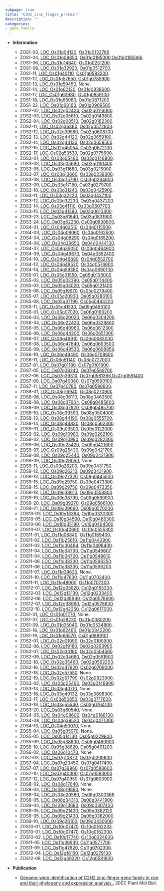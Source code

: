```yaml
---
subpage: true
title: "C2H2_zinc_finger_protein"
description: ""
categories:
- gene family
---
```


* **Information**  
    + ZOS1-03, [LOC_Os01g04120](http://rice.plantbiology.msu.edu/cgi-bin/ORF_infopage.cgi?orf=LOC_Os01g04120), [Os01g0132766](http://rapdb.dna.affrc.go.jp/viewer/gbrowse_details/irgsp1?name=Os01g0132766).
    + ZOS1-04, [LOC_Os01g09850](http://rice.plantbiology.msu.edu/cgi-bin/ORF_infopage.cgi?orf=LOC_Os01g09850), [Os01g0195000](http://rapdb.dna.affrc.go.jp/viewer/gbrowse_details/irgsp1?name=Os01g0195000),[Os01g0195066](http://rapdb.dna.affrc.go.jp/viewer/gbrowse_details/irgsp1?name=Os01g0195066).
    + ZOS1-06, [LOC_Os01g14840](http://rice.plantbiology.msu.edu/cgi-bin/ORF_infopage.cgi?orf=LOC_Os01g14840), [Os01g0251200](http://rapdb.dna.affrc.go.jp/viewer/gbrowse_details/irgsp1?name=Os01g0251200).
    + ZOS1-08, [LOC_Os01g32920](http://rice.plantbiology.msu.edu/cgi-bin/ORF_infopage.cgi?orf=LOC_Os01g32920), [Os01g0512700](http://rapdb.dna.affrc.go.jp/viewer/gbrowse_details/irgsp1?name=Os01g0512700).
    + ZOS1-11, [LOC_Os01g40110](http://rice.plantbiology.msu.edu/cgi-bin/ORF_infopage.cgi?orf=LOC_Os01g40110), [Os01g0583200](http://rapdb.dna.affrc.go.jp/viewer/gbrowse_details/irgsp1?name=Os01g0583200).
    + ZOS1-12, [LOC_Os01g57650](http://rice.plantbiology.msu.edu/cgi-bin/ORF_infopage.cgi?orf=LOC_Os01g57650), [Os01g0785900](http://rapdb.dna.affrc.go.jp/viewer/gbrowse_details/irgsp1?name=Os01g0785900).
    + ZOS1-13, [LOC_Os01g59450](http://rice.plantbiology.msu.edu/cgi-bin/ORF_infopage.cgi?orf=LOC_Os01g59450), None.
    + ZOS1-14, [LOC_Os01g62130](http://rice.plantbiology.msu.edu/cgi-bin/ORF_infopage.cgi?orf=LOC_Os01g62130), [Os01g0838600](http://rapdb.dna.affrc.go.jp/viewer/gbrowse_details/irgsp1?name=Os01g0838600).
    + ZOS1-17, [LOC_Os01g63980](http://rice.plantbiology.msu.edu/cgi-bin/ORF_infopage.cgi?orf=LOC_Os01g63980), [Os01g0859100](http://rapdb.dna.affrc.go.jp/viewer/gbrowse_details/irgsp1?name=Os01g0859100).
    + ZOS1-18, [LOC_Os01g65080](http://rice.plantbiology.msu.edu/cgi-bin/ORF_infopage.cgi?orf=LOC_Os01g65080), [Os01g0871200](http://rapdb.dna.affrc.go.jp/viewer/gbrowse_details/irgsp1?name=Os01g0871200).
    + ZOS1-22, [LOC_Os01g68160](http://rice.plantbiology.msu.edu/cgi-bin/ORF_infopage.cgi?orf=LOC_Os01g68160), [Os01g0909500](http://rapdb.dna.affrc.go.jp/viewer/gbrowse_details/irgsp1?name=Os01g0909500).
    + ZOS2-02, [LOC_Os02g02424](http://rice.plantbiology.msu.edu/cgi-bin/ORF_infopage.cgi?orf=LOC_Os02g02424), [Os02g0116000](http://rapdb.dna.affrc.go.jp/viewer/gbrowse_details/irgsp1?name=Os02g0116000).
    + ZOS2-03, [LOC_Os02g05610](http://rice.plantbiology.msu.edu/cgi-bin/ORF_infopage.cgi?orf=LOC_Os02g05610), [Os02g0149600](http://rapdb.dna.affrc.go.jp/viewer/gbrowse_details/irgsp1?name=Os02g0149600).
    + ZOS2-04, [LOC_Os02g08510](http://rice.plantbiology.msu.edu/cgi-bin/ORF_infopage.cgi?orf=LOC_Os02g08510), [Os02g0182300](http://rapdb.dna.affrc.go.jp/viewer/gbrowse_details/irgsp1?name=Os02g0182300).
    + ZOS2-11, [LOC_Os02g36360](http://rice.plantbiology.msu.edu/cgi-bin/ORF_infopage.cgi?orf=LOC_Os02g36360), [Os02g0572900](http://rapdb.dna.affrc.go.jp/viewer/gbrowse_details/irgsp1?name=Os02g0572900).
    + ZOS2-12, [LOC_Os02g39580](http://rice.plantbiology.msu.edu/cgi-bin/ORF_infopage.cgi?orf=LOC_Os02g39580), [Os02g0608700](http://rapdb.dna.affrc.go.jp/viewer/gbrowse_details/irgsp1?name=Os02g0608700).
    + ZOS2-13, [LOC_Os02g44120](http://rice.plantbiology.msu.edu/cgi-bin/ORF_infopage.cgi?orf=LOC_Os02g44120), [Os02g0659100](http://rapdb.dna.affrc.go.jp/viewer/gbrowse_details/irgsp1?name=Os02g0659100).
    + ZOS2-14, [LOC_Os02g44130](http://rice.plantbiology.msu.edu/cgi-bin/ORF_infopage.cgi?orf=LOC_Os02g44130), [Os02g0659500](http://rapdb.dna.affrc.go.jp/viewer/gbrowse_details/irgsp1?name=Os02g0659500).
    + ZOS2-15, [LOC_Os02g45054](http://rice.plantbiology.msu.edu/cgi-bin/ORF_infopage.cgi?orf=LOC_Os02g45054), [Os02g0672100](http://rapdb.dna.affrc.go.jp/viewer/gbrowse_details/irgsp1?name=Os02g0672100).
    + ZOS2-17, [LOC_Os02g53530](http://rice.plantbiology.msu.edu/cgi-bin/ORF_infopage.cgi?orf=LOC_Os02g53530), [Os02g0775600](http://rapdb.dna.affrc.go.jp/viewer/gbrowse_details/irgsp1?name=Os02g0775600).
    + ZOS3-01, [LOC_Os03g05480](http://rice.plantbiology.msu.edu/cgi-bin/ORF_infopage.cgi?orf=LOC_Os03g05480), [Os03g0148800](http://rapdb.dna.affrc.go.jp/viewer/gbrowse_details/irgsp1?name=Os03g0148800).
    + ZOS3-03, [LOC_Os03g05690](http://rice.plantbiology.msu.edu/cgi-bin/ORF_infopage.cgi?orf=LOC_Os03g05690), [Os03g0151400](http://rapdb.dna.affrc.go.jp/viewer/gbrowse_details/irgsp1?name=Os03g0151400).
    + ZOS3-05, [LOC_Os03g11680](http://rice.plantbiology.msu.edu/cgi-bin/ORF_infopage.cgi?orf=LOC_Os03g11680), [Os03g0216000](http://rapdb.dna.affrc.go.jp/viewer/gbrowse_details/irgsp1?name=Os03g0216000).
    + ZOS3-07, [LOC_Os03g13600](http://rice.plantbiology.msu.edu/cgi-bin/ORF_infopage.cgi?orf=LOC_Os03g13600), [Os03g0239300](http://rapdb.dna.affrc.go.jp/viewer/gbrowse_details/irgsp1?name=Os03g0239300).
    + ZOS3-08, [LOC_Os03g15790](http://rice.plantbiology.msu.edu/cgi-bin/ORF_infopage.cgi?orf=LOC_Os03g15790), [Os03g0264600](http://rapdb.dna.affrc.go.jp/viewer/gbrowse_details/irgsp1?name=Os03g0264600).
    + ZOS3-09, [LOC_Os03g17150](http://rice.plantbiology.msu.edu/cgi-bin/ORF_infopage.cgi?orf=LOC_Os03g17150), [Os03g0279700](http://rapdb.dna.affrc.go.jp/viewer/gbrowse_details/irgsp1?name=Os03g0279700).
    + ZOS3-10, [LOC_Os03g31240](http://rice.plantbiology.msu.edu/cgi-bin/ORF_infopage.cgi?orf=LOC_Os03g31240), [Os03g0425900](http://rapdb.dna.affrc.go.jp/viewer/gbrowse_details/irgsp1?name=Os03g0425900).
    + ZOS3-11, [LOC_Os03g32220](http://rice.plantbiology.msu.edu/cgi-bin/ORF_infopage.cgi?orf=LOC_Os03g32220), [Os03g0437100](http://rapdb.dna.affrc.go.jp/viewer/gbrowse_details/irgsp1?name=Os03g0437100).
    + ZOS3-12, [LOC_Os03g32230](http://rice.plantbiology.msu.edu/cgi-bin/ORF_infopage.cgi?orf=LOC_Os03g32230), [Os03g0437200](http://rapdb.dna.affrc.go.jp/viewer/gbrowse_details/irgsp1?name=Os03g0437200).
    + ZOS3-14, [LOC_Os03g41110](http://rice.plantbiology.msu.edu/cgi-bin/ORF_infopage.cgi?orf=LOC_Os03g41110), [Os03g0607700](http://rapdb.dna.affrc.go.jp/viewer/gbrowse_details/irgsp1?name=Os03g0607700).
    + ZOS3-15, [LOC_Os03g41390](http://rice.plantbiology.msu.edu/cgi-bin/ORF_infopage.cgi?orf=LOC_Os03g41390), [Os03g0610400](http://rapdb.dna.affrc.go.jp/viewer/gbrowse_details/irgsp1?name=Os03g0610400).
    + ZOS3-23, [LOC_Os03g61640](http://rice.plantbiology.msu.edu/cgi-bin/ORF_infopage.cgi?orf=LOC_Os03g61640), [Os03g0831900](http://rapdb.dna.affrc.go.jp/viewer/gbrowse_details/irgsp1?name=Os03g0831900).
    + ZOS3-24, [LOC_Os03g62230](http://rice.plantbiology.msu.edu/cgi-bin/ORF_infopage.cgi?orf=LOC_Os03g62230), [Os03g0838800](http://rapdb.dna.affrc.go.jp/viewer/gbrowse_details/irgsp1?name=Os03g0838800).
    + ZOS4-01, [LOC_Os04g02510](http://rice.plantbiology.msu.edu/cgi-bin/ORF_infopage.cgi?orf=LOC_Os04g02510), [Os04g0115500](http://rapdb.dna.affrc.go.jp/viewer/gbrowse_details/irgsp1?name=Os04g0115500).
    + ZOS4-03, [LOC_Os04g08060](http://rice.plantbiology.msu.edu/cgi-bin/ORF_infopage.cgi?orf=LOC_Os04g08060), [Os04g0162500](http://rapdb.dna.affrc.go.jp/viewer/gbrowse_details/irgsp1?name=Os04g0162500).
    + ZOS4-04, [LOC_Os04g08290](http://rice.plantbiology.msu.edu/cgi-bin/ORF_infopage.cgi?orf=LOC_Os04g08290), [Os04g0165200](http://rapdb.dna.affrc.go.jp/viewer/gbrowse_details/irgsp1?name=Os04g0165200).
    + ZOS4-06, [LOC_Os04g36650](http://rice.plantbiology.msu.edu/cgi-bin/ORF_infopage.cgi?orf=LOC_Os04g36650), [Os04g0444100](http://rapdb.dna.affrc.go.jp/viewer/gbrowse_details/irgsp1?name=Os04g0444100).
    + ZOS4-07, [LOC_Os04g39050](http://rice.plantbiology.msu.edu/cgi-bin/ORF_infopage.cgi?orf=LOC_Os04g39050), [Os04g0464600](http://rapdb.dna.affrc.go.jp/viewer/gbrowse_details/irgsp1?name=Os04g0464600).
    + ZOS4-09, [LOC_Os04g46670](http://rice.plantbiology.msu.edu/cgi-bin/ORF_infopage.cgi?orf=LOC_Os04g46670), [Os04g0552400](http://rapdb.dna.affrc.go.jp/viewer/gbrowse_details/irgsp1?name=Os04g0552400).
    + ZOS4-10, [LOC_Os04g46680](http://rice.plantbiology.msu.edu/cgi-bin/ORF_infopage.cgi?orf=LOC_Os04g46680), [Os04g0552700](http://rapdb.dna.affrc.go.jp/viewer/gbrowse_details/irgsp1?name=Os04g0552700).
    + ZOS4-12, [LOC_Os04g48520](http://rice.plantbiology.msu.edu/cgi-bin/ORF_infopage.cgi?orf=LOC_Os04g48520), [Os04g0574600](http://rapdb.dna.affrc.go.jp/viewer/gbrowse_details/irgsp1?name=Os04g0574600).
    + ZOS4-14, [LOC_Os04g59380](http://rice.plantbiology.msu.edu/cgi-bin/ORF_infopage.cgi?orf=LOC_Os04g59380), [Os04g0690100](http://rapdb.dna.affrc.go.jp/viewer/gbrowse_details/irgsp1?name=Os04g0690100).
    + ZOS5-01, [LOC_Os05g01550](http://rice.plantbiology.msu.edu/cgi-bin/ORF_infopage.cgi?orf=LOC_Os05g01550), [Os05g0106000](http://rapdb.dna.affrc.go.jp/viewer/gbrowse_details/irgsp1?name=Os05g0106000).
    + ZOS5-02, [LOC_Os05g02390](http://rice.plantbiology.msu.edu/cgi-bin/ORF_infopage.cgi?orf=LOC_Os05g02390), [Os05g0114400](http://rapdb.dna.affrc.go.jp/viewer/gbrowse_details/irgsp1?name=Os05g0114400).
    + ZOS5-03, [LOC_Os05g03020](http://rice.plantbiology.msu.edu/cgi-bin/ORF_infopage.cgi?orf=LOC_Os05g03020), [Os05g0121400](http://rapdb.dna.affrc.go.jp/viewer/gbrowse_details/irgsp1?name=Os05g0121400).
    + ZOS5-06, [LOC_Os05g19970](http://rice.plantbiology.msu.edu/cgi-bin/ORF_infopage.cgi?orf=LOC_Os05g19970), [Os05g0279400](http://rapdb.dna.affrc.go.jp/viewer/gbrowse_details/irgsp1?name=Os05g0279400).
    + ZOS5-07, [LOC_Os05g20930](http://rice.plantbiology.msu.edu/cgi-bin/ORF_infopage.cgi?orf=LOC_Os05g20930), [Os05g0286100](http://rapdb.dna.affrc.go.jp/viewer/gbrowse_details/irgsp1?name=Os05g0286100).
    + ZOS5-08, [LOC_Os05g37190](http://rice.plantbiology.msu.edu/cgi-bin/ORF_infopage.cgi?orf=LOC_Os05g37190), [Os05g0444200](http://rapdb.dna.affrc.go.jp/viewer/gbrowse_details/irgsp1?name=Os05g0444200).
    + ZOS5-11, [LOC_Os05g41530](http://rice.plantbiology.msu.edu/cgi-bin/ORF_infopage.cgi?orf=LOC_Os05g41530), [Os05g0495100](http://rapdb.dna.affrc.go.jp/viewer/gbrowse_details/irgsp1?name=Os05g0495100).
    + ZOS6-01, [LOC_Os06g07020](http://rice.plantbiology.msu.edu/cgi-bin/ORF_infopage.cgi?orf=LOC_Os06g07020), [Os06g0166200](http://rapdb.dna.affrc.go.jp/viewer/gbrowse_details/irgsp1?name=Os06g0166200).
    + ZOS6-03, [LOC_Os06g20020](http://rice.plantbiology.msu.edu/cgi-bin/ORF_infopage.cgi?orf=LOC_Os06g20020), [Os06g0304200](http://rapdb.dna.affrc.go.jp/viewer/gbrowse_details/irgsp1?name=Os06g0304200).
    + ZOS6-04, [LOC_Os06g22420](http://rice.plantbiology.msu.edu/cgi-bin/ORF_infopage.cgi?orf=LOC_Os06g22420), [Os06g0329800](http://rapdb.dna.affrc.go.jp/viewer/gbrowse_details/irgsp1?name=Os06g0329800).
    + ZOS6-05, [LOC_Os06g40960](http://rice.plantbiology.msu.edu/cgi-bin/ORF_infopage.cgi?orf=LOC_Os06g40960), [Os06g0612300](http://rapdb.dna.affrc.go.jp/viewer/gbrowse_details/irgsp1?name=Os06g0612300).
    + ZOS6-06, [LOC_Os06g44200](http://rice.plantbiology.msu.edu/cgi-bin/ORF_infopage.cgi?orf=LOC_Os06g44200), [Os06g0651300](http://rapdb.dna.affrc.go.jp/viewer/gbrowse_details/irgsp1?name=Os06g0651300).
    + ZOS6-07, [LOC_Os06g46910](http://rice.plantbiology.msu.edu/cgi-bin/ORF_infopage.cgi?orf=LOC_Os06g46910), [Os06g0683000](http://rapdb.dna.affrc.go.jp/viewer/gbrowse_details/irgsp1?name=Os06g0683000).
    + ZOS6-08, [LOC_Os06g47840](http://rice.plantbiology.msu.edu/cgi-bin/ORF_infopage.cgi?orf=LOC_Os06g47840), [Os06g0693500](http://rapdb.dna.affrc.go.jp/viewer/gbrowse_details/irgsp1?name=Os06g0693500).
    + ZOS6-09, [LOC_Os06g48530](http://rice.plantbiology.msu.edu/cgi-bin/ORF_infopage.cgi?orf=LOC_Os06g48530), [Os06g0698859](http://rapdb.dna.affrc.go.jp/viewer/gbrowse_details/irgsp1?name=Os06g0698859).
    + ZOS6-10, [LOC_Os06g49490](http://rice.plantbiology.msu.edu/cgi-bin/ORF_infopage.cgi?orf=LOC_Os06g49490), [Os06g0708600](http://rapdb.dna.affrc.go.jp/viewer/gbrowse_details/irgsp1?name=Os06g0708600).
    + ZOS6-11, [LOC_Os06g51140](http://rice.plantbiology.msu.edu/cgi-bin/ORF_infopage.cgi?orf=LOC_Os06g51140), [Os06g0727000](http://rapdb.dna.affrc.go.jp/viewer/gbrowse_details/irgsp1?name=Os06g0727000).
    + ZOS7-01, [LOC_Os07g01180](http://rice.plantbiology.msu.edu/cgi-bin/ORF_infopage.cgi?orf=LOC_Os07g01180), [Os07g0101800](http://rapdb.dna.affrc.go.jp/viewer/gbrowse_details/irgsp1?name=Os07g0101800).
    + ZOS7-05, [LOC_Os07g38240](http://rice.plantbiology.msu.edu/cgi-bin/ORF_infopage.cgi?orf=LOC_Os07g38240), [Os07g0569700](http://rapdb.dna.affrc.go.jp/viewer/gbrowse_details/irgsp1?name=Os07g0569700).
    + ZOS7-06, [LOC_Os07g39310](http://rice.plantbiology.msu.edu/cgi-bin/ORF_infopage.cgi?orf=LOC_Os07g39310), [Os07g0581366](http://rapdb.dna.affrc.go.jp/viewer/gbrowse_details/irgsp1?name=Os07g0581366),[Os07g0581400](http://rapdb.dna.affrc.go.jp/viewer/gbrowse_details/irgsp1?name=Os07g0581400).
    + ZOS7-09, [LOC_Os07g40080](http://rice.plantbiology.msu.edu/cgi-bin/ORF_infopage.cgi?orf=LOC_Os07g40080), [Os07g0590100](http://rapdb.dna.affrc.go.jp/viewer/gbrowse_details/irgsp1?name=Os07g0590100).
    + ZOS7-11, [LOC_Os07g40780](http://rice.plantbiology.msu.edu/cgi-bin/ORF_infopage.cgi?orf=LOC_Os07g40780), [Os07g0598800](http://rapdb.dna.affrc.go.jp/viewer/gbrowse_details/irgsp1?name=Os07g0598800).
    + ZOS8-01, [LOC_Os08g16940](http://rice.plantbiology.msu.edu/cgi-bin/ORF_infopage.cgi?orf=LOC_Os08g16940), [Os08g0270900](http://rapdb.dna.affrc.go.jp/viewer/gbrowse_details/irgsp1?name=Os08g0270900).
    + ZOS8-06, [LOC_Os08g36110](http://rice.plantbiology.msu.edu/cgi-bin/ORF_infopage.cgi?orf=LOC_Os08g36110), [Os08g0463500](http://rapdb.dna.affrc.go.jp/viewer/gbrowse_details/irgsp1?name=Os08g0463500).
    + ZOS8-08, [LOC_Os08g37904](http://rice.plantbiology.msu.edu/cgi-bin/ORF_infopage.cgi?orf=LOC_Os08g37904), [Os08g0485600](http://rapdb.dna.affrc.go.jp/viewer/gbrowse_details/irgsp1?name=Os08g0485600).
    + ZOS8-09, [LOC_Os08g37920](http://rice.plantbiology.msu.edu/cgi-bin/ORF_infopage.cgi?orf=LOC_Os08g37920), [Os08g0485700](http://rapdb.dna.affrc.go.jp/viewer/gbrowse_details/irgsp1?name=Os08g0485700).
    + ZOS8-10, [LOC_Os08g39390](http://rice.plantbiology.msu.edu/cgi-bin/ORF_infopage.cgi?orf=LOC_Os08g39390), [Os08g0504000](http://rapdb.dna.affrc.go.jp/viewer/gbrowse_details/irgsp1?name=Os08g0504000).
    + ZOS8-13, [LOC_Os08g44190](http://rice.plantbiology.msu.edu/cgi-bin/ORF_infopage.cgi?orf=LOC_Os08g44190), [Os08g0555700](http://rapdb.dna.affrc.go.jp/viewer/gbrowse_details/irgsp1?name=Os08g0555700).
    + ZOS8-14, [LOC_Os08g44830](http://rice.plantbiology.msu.edu/cgi-bin/ORF_infopage.cgi?orf=LOC_Os08g44830), [Os08g0562300](http://rapdb.dna.affrc.go.jp/viewer/gbrowse_details/irgsp1?name=Os08g0562300).
    + ZOS9-01, [LOC_Os09g03500](http://rice.plantbiology.msu.edu/cgi-bin/ORF_infopage.cgi?orf=LOC_Os09g03500), [Os09g0122000](http://rapdb.dna.affrc.go.jp/viewer/gbrowse_details/irgsp1?name=Os09g0122000).
    + ZOS9-02, [LOC_Os09g10980](http://rice.plantbiology.msu.edu/cgi-bin/ORF_infopage.cgi?orf=LOC_Os09g10980), [Os09g0282100](http://rapdb.dna.affrc.go.jp/viewer/gbrowse_details/irgsp1?name=Os09g0282100).
    + ZOS9-02, [LOC_Os09g10980](http://rice.plantbiology.msu.edu/cgi-bin/ORF_infopage.cgi?orf=LOC_Os09g10980), [Os09g0282300](http://rapdb.dna.affrc.go.jp/viewer/gbrowse_details/irgsp1?name=Os09g0282300).
    + ZOS9-06, [LOC_Os09g25420](http://rice.plantbiology.msu.edu/cgi-bin/ORF_infopage.cgi?orf=LOC_Os09g25420), [Os09g0421600](http://rapdb.dna.affrc.go.jp/viewer/gbrowse_details/irgsp1?name=Os09g0421600).
    + ZOS9-07, [LOC_Os09g25430](http://rice.plantbiology.msu.edu/cgi-bin/ORF_infopage.cgi?orf=LOC_Os09g25430), [Os09g0421700](http://rapdb.dna.affrc.go.jp/viewer/gbrowse_details/irgsp1?name=Os09g0421700).
    + ZOS9-08, [LOC_Os09g25440](http://rice.plantbiology.msu.edu/cgi-bin/ORF_infopage.cgi?orf=LOC_Os09g25440), [Os09g0421800](http://rapdb.dna.affrc.go.jp/viewer/gbrowse_details/irgsp1?name=Os09g0421800).
    + ZOS9-09, [LOC_Os09g26050](http://rice.plantbiology.msu.edu/cgi-bin/ORF_infopage.cgi?orf=LOC_Os09g26050), None.
    + ZOS9-11, [LOC_Os09g26200](http://rice.plantbiology.msu.edu/cgi-bin/ORF_infopage.cgi?orf=LOC_Os09g26200), [Os09g0431750](http://rapdb.dna.affrc.go.jp/viewer/gbrowse_details/irgsp1?name=Os09g0431750).
    + ZOS9-12, [LOC_Os09g26210](http://rice.plantbiology.msu.edu/cgi-bin/ORF_infopage.cgi?orf=LOC_Os09g26210), [Os09g0431900](http://rapdb.dna.affrc.go.jp/viewer/gbrowse_details/irgsp1?name=Os09g0431900).
    + ZOS9-13, [LOC_Os09g27320](http://rice.plantbiology.msu.edu/cgi-bin/ORF_infopage.cgi?orf=LOC_Os09g27320), [Os09g0445500](http://rapdb.dna.affrc.go.jp/viewer/gbrowse_details/irgsp1?name=Os09g0445500).
    + ZOS9-15, [LOC_Os09g29750](http://rice.plantbiology.msu.edu/cgi-bin/ORF_infopage.cgi?orf=LOC_Os09g29750), [Os09g0473300](http://rapdb.dna.affrc.go.jp/viewer/gbrowse_details/irgsp1?name=Os09g0473300).
    + ZOS9-15, [LOC_Os09g29750](http://rice.plantbiology.msu.edu/cgi-bin/ORF_infopage.cgi?orf=LOC_Os09g29750), [Os09g0473350](http://rapdb.dna.affrc.go.jp/viewer/gbrowse_details/irgsp1?name=Os09g0473350).
    + ZOS9-18, [LOC_Os09g38610](http://rice.plantbiology.msu.edu/cgi-bin/ORF_infopage.cgi?orf=LOC_Os09g38610), [Os09g0558800](http://rapdb.dna.affrc.go.jp/viewer/gbrowse_details/irgsp1?name=Os09g0558800).
    + ZOS9-19, [LOC_Os09g38790](http://rice.plantbiology.msu.edu/cgi-bin/ORF_infopage.cgi?orf=LOC_Os09g38790), [Os09g0560900](http://rapdb.dna.affrc.go.jp/viewer/gbrowse_details/irgsp1?name=Os09g0560900).
    + ZOS9-20, [LOC_Os09g39270](http://rice.plantbiology.msu.edu/cgi-bin/ORF_infopage.cgi?orf=LOC_Os09g39270), [Os09g0566100](http://rapdb.dna.affrc.go.jp/viewer/gbrowse_details/irgsp1?name=Os09g0566100).
    + ZOS9-21, [LOC_Os09g39660](http://rice.plantbiology.msu.edu/cgi-bin/ORF_infopage.cgi?orf=LOC_Os09g39660), [Os09g0570200](http://rapdb.dna.affrc.go.jp/viewer/gbrowse_details/irgsp1?name=Os09g0570200).
    + ZOS10-03, [LOC_Os10g18364](http://rice.plantbiology.msu.edu/cgi-bin/ORF_infopage.cgi?orf=LOC_Os10g18364), [Os10g0330300](http://rapdb.dna.affrc.go.jp/viewer/gbrowse_details/irgsp1?name=Os10g0330300).
    + ZOS10-05, [LOC_Os10g34500](http://rice.plantbiology.msu.edu/cgi-bin/ORF_infopage.cgi?orf=LOC_Os10g34500), [Os10g0486300](http://rapdb.dna.affrc.go.jp/viewer/gbrowse_details/irgsp1?name=Os10g0486300).
    + ZOS10-06, [LOC_Os10g35190](http://rice.plantbiology.msu.edu/cgi-bin/ORF_infopage.cgi?orf=LOC_Os10g35190), [Os10g0494500](http://rapdb.dna.affrc.go.jp/viewer/gbrowse_details/irgsp1?name=Os10g0494500).
    + ZOS10-07, [LOC_Os10g40660](http://rice.plantbiology.msu.edu/cgi-bin/ORF_infopage.cgi?orf=LOC_Os10g40660), [Os10g0555300](http://rapdb.dna.affrc.go.jp/viewer/gbrowse_details/irgsp1?name=Os10g0555300).
    + ZOS11-01, [LOC_Os11g06840](http://rice.plantbiology.msu.edu/cgi-bin/ORF_infopage.cgi?orf=LOC_Os11g06840), [Os11g0169400](http://rapdb.dna.affrc.go.jp/viewer/gbrowse_details/irgsp1?name=Os11g0169400).
    + ZOS11-02, [LOC_Os11g25610](http://rice.plantbiology.msu.edu/cgi-bin/ORF_infopage.cgi?orf=LOC_Os11g25610), [Os11g0442900](http://rapdb.dna.affrc.go.jp/viewer/gbrowse_details/irgsp1?name=Os11g0442900).
    + ZOS11-03, [LOC_Os11g30484](http://rice.plantbiology.msu.edu/cgi-bin/ORF_infopage.cgi?orf=LOC_Os11g30484), [Os11g0498400](http://rapdb.dna.affrc.go.jp/viewer/gbrowse_details/irgsp1?name=Os11g0498400).
    + ZOS11-04, [LOC_Os11g34700](http://rice.plantbiology.msu.edu/cgi-bin/ORF_infopage.cgi?orf=LOC_Os11g34700), [Os11g0549607](http://rapdb.dna.affrc.go.jp/viewer/gbrowse_details/irgsp1?name=Os11g0549607).
    + ZOS11-04, [LOC_Os11g34700](http://rice.plantbiology.msu.edu/cgi-bin/ORF_infopage.cgi?orf=LOC_Os11g34700), [Os11g0549610](http://rapdb.dna.affrc.go.jp/viewer/gbrowse_details/irgsp1?name=Os11g0549610).
    + ZOS11-06, [LOC_Os11g38330](http://rice.plantbiology.msu.edu/cgi-bin/ORF_infopage.cgi?orf=LOC_Os11g38330), [Os11g0596250](http://rapdb.dna.affrc.go.jp/viewer/gbrowse_details/irgsp1?name=Os11g0596250).
    + ZOS11-06, [LOC_Os11g38330](http://rice.plantbiology.msu.edu/cgi-bin/ORF_infopage.cgi?orf=LOC_Os11g38330), [Os11g0596200](http://rapdb.dna.affrc.go.jp/viewer/gbrowse_details/irgsp1?name=Os11g0596200).
    + ZOS11-07, [LOC_Os11g39630](http://rice.plantbiology.msu.edu/cgi-bin/ORF_infopage.cgi?orf=LOC_Os11g39630), None.
    + ZOS11-10, [LOC_Os11g47630](http://rice.plantbiology.msu.edu/cgi-bin/ORF_infopage.cgi?orf=LOC_Os11g47630), [Os11g0702400](http://rapdb.dna.affrc.go.jp/viewer/gbrowse_details/irgsp1?name=Os11g0702400).
    + ZOS11-11, [LOC_Os11g48000](http://rice.plantbiology.msu.edu/cgi-bin/ORF_infopage.cgi?orf=LOC_Os11g48000), [Os11g0707300](http://rapdb.dna.affrc.go.jp/viewer/gbrowse_details/irgsp1?name=Os11g0707300).
    + ZOS12-01, [LOC_Os12g05920](http://rice.plantbiology.msu.edu/cgi-bin/ORF_infopage.cgi?orf=LOC_Os12g05920), [Os12g0155300](http://rapdb.dna.affrc.go.jp/viewer/gbrowse_details/irgsp1?name=Os12g0155300).
    + ZOS12-03, [LOC_Os12g13130](http://rice.plantbiology.msu.edu/cgi-bin/ORF_infopage.cgi?orf=LOC_Os12g13130), [Os12g0233400](http://rapdb.dna.affrc.go.jp/viewer/gbrowse_details/irgsp1?name=Os12g0233400).
    + ZOS12-06, [LOC_Os12g38940](http://rice.plantbiology.msu.edu/cgi-bin/ORF_infopage.cgi?orf=LOC_Os12g38940), [Os12g0578600](http://rapdb.dna.affrc.go.jp/viewer/gbrowse_details/irgsp1?name=Os12g0578600).
    + ZOS12-07, [LOC_Os12g38960](http://rice.plantbiology.msu.edu/cgi-bin/ORF_infopage.cgi?orf=LOC_Os12g38960), [Os12g0578800](http://rapdb.dna.affrc.go.jp/viewer/gbrowse_details/irgsp1?name=Os12g0578800).
    + ZOS12-10, [LOC_Os12g42250](http://rice.plantbiology.msu.edu/cgi-bin/ORF_infopage.cgi?orf=LOC_Os12g42250), [Os12g0617000](http://rapdb.dna.affrc.go.jp/viewer/gbrowse_details/irgsp1?name=Os12g0617000).
    + ZOS1-01, [LOC_Os01g01770](http://rice.plantbiology.msu.edu/cgi-bin/ORF_infopage.cgi?orf=LOC_Os01g01770), None.
    + ZOS1-07, [LOC_Os01g28230](http://rice.plantbiology.msu.edu/cgi-bin/ORF_infopage.cgi?orf=LOC_Os01g28230), [Os01g0380200](http://rapdb.dna.affrc.go.jp/viewer/gbrowse_details/irgsp1?name=Os01g0380200).
    + ZOS1-09, [LOC_Os01g35040](http://rice.plantbiology.msu.edu/cgi-bin/ORF_infopage.cgi?orf=LOC_Os01g35040), [Os01g0534800](http://rapdb.dna.affrc.go.jp/viewer/gbrowse_details/irgsp1?name=Os01g0534800).
    + ZOS1-16, [LOC_Os01g62460](http://rice.plantbiology.msu.edu/cgi-bin/ORF_infopage.cgi?orf=LOC_Os01g62460), [Os01g0842200](http://rapdb.dna.affrc.go.jp/viewer/gbrowse_details/irgsp1?name=Os01g0842200).
    + ZOS1-19, [LOC_Os01g66570](http://rice.plantbiology.msu.edu/cgi-bin/ORF_infopage.cgi?orf=LOC_Os01g66570), [Os01g0889101](http://rapdb.dna.affrc.go.jp/viewer/gbrowse_details/irgsp1?name=Os01g0889101).
    + ZOS2-01, [LOC_Os02g01090](http://rice.plantbiology.msu.edu/cgi-bin/ORF_infopage.cgi?orf=LOC_Os02g01090), [Os02g0100900](http://rapdb.dna.affrc.go.jp/viewer/gbrowse_details/irgsp1?name=Os02g0100900).
    + ZOS2-06, [LOC_Os02g19180](http://rice.plantbiology.msu.edu/cgi-bin/ORF_infopage.cgi?orf=LOC_Os02g19180), [Os02g0293900](http://rapdb.dna.affrc.go.jp/viewer/gbrowse_details/irgsp1?name=Os02g0293900).
    + ZOS2-07, [LOC_Os02g30180](http://rice.plantbiology.msu.edu/cgi-bin/ORF_infopage.cgi?orf=LOC_Os02g30180), [Os02g0504500](http://rapdb.dna.affrc.go.jp/viewer/gbrowse_details/irgsp1?name=Os02g0504500).
    + ZOS2-09, [LOC_Os02g34680](http://rice.plantbiology.msu.edu/cgi-bin/ORF_infopage.cgi?orf=LOC_Os02g34680), [Os02g0551900](http://rapdb.dna.affrc.go.jp/viewer/gbrowse_details/irgsp1?name=Os02g0551900).
    + ZOS2-10, [LOC_Os02g35460](http://rice.plantbiology.msu.edu/cgi-bin/ORF_infopage.cgi?orf=LOC_Os02g35460), [Os02g0562200](http://rapdb.dna.affrc.go.jp/viewer/gbrowse_details/irgsp1?name=Os02g0562200).
    + ZOS2-16, [LOC_Os02g47920](http://rice.plantbiology.msu.edu/cgi-bin/ORF_infopage.cgi?orf=LOC_Os02g47920), [Os02g0709000](http://rapdb.dna.affrc.go.jp/viewer/gbrowse_details/irgsp1?name=Os02g0709000).
    + ZOS2-18, [LOC_Os02g57550](http://rice.plantbiology.msu.edu/cgi-bin/ORF_infopage.cgi?orf=LOC_Os02g57550), None.
    + ZOS2-19, [LOC_Os02g57790](http://rice.plantbiology.msu.edu/cgi-bin/ORF_infopage.cgi?orf=LOC_Os02g57790), [Os02g0823900](http://rapdb.dna.affrc.go.jp/viewer/gbrowse_details/irgsp1?name=Os02g0823900).
    + ZOS3-02, [LOC_Os03g05490](http://rice.plantbiology.msu.edu/cgi-bin/ORF_infopage.cgi?orf=LOC_Os03g05490), [Os03g0148900](http://rapdb.dna.affrc.go.jp/viewer/gbrowse_details/irgsp1?name=Os03g0148900).
    + ZOS3-13, [LOC_Os03g40710](http://rice.plantbiology.msu.edu/cgi-bin/ORF_infopage.cgi?orf=LOC_Os03g40710), None.
    + ZOS3-16, [LOC_Os03g49132](http://rice.plantbiology.msu.edu/cgi-bin/ORF_infopage.cgi?orf=LOC_Os03g49132), [Os03g0698300](http://rapdb.dna.affrc.go.jp/viewer/gbrowse_details/irgsp1?name=Os03g0698300).
    + ZOS3-17, [LOC_Os03g50850](http://rice.plantbiology.msu.edu/cgi-bin/ORF_infopage.cgi?orf=LOC_Os03g50850), [Os03g0717600](http://rapdb.dna.affrc.go.jp/viewer/gbrowse_details/irgsp1?name=Os03g0717600).
    + ZOS3-18, [LOC_Os03g55540](http://rice.plantbiology.msu.edu/cgi-bin/ORF_infopage.cgi?orf=LOC_Os03g55540), [Os03g0764100](http://rapdb.dna.affrc.go.jp/viewer/gbrowse_details/irgsp1?name=Os03g0764100).
    + ZOS3-20, [LOC_Os03g60540](http://rice.plantbiology.msu.edu/cgi-bin/ORF_infopage.cgi?orf=LOC_Os03g60540), None.
    + ZOS4-05, [LOC_Os04g08600](http://rice.plantbiology.msu.edu/cgi-bin/ORF_infopage.cgi?orf=LOC_Os04g08600), [Os04g0168100](http://rapdb.dna.affrc.go.jp/viewer/gbrowse_details/irgsp1?name=Os04g0168100).
    + ZOS4-08, [LOC_Os04g39520](http://rice.plantbiology.msu.edu/cgi-bin/ORF_infopage.cgi?orf=LOC_Os04g39520), [Os04g0471000](http://rapdb.dna.affrc.go.jp/viewer/gbrowse_details/irgsp1?name=Os04g0471000).
    + ZOS4-13, [LOC_Os04g50070](http://rice.plantbiology.msu.edu/cgi-bin/ORF_infopage.cgi?orf=LOC_Os04g50070), None.
    + ZOS5-04, [LOC_Os05g05970](http://rice.plantbiology.msu.edu/cgi-bin/ORF_infopage.cgi?orf=LOC_Os05g05970), None.
    + ZOS5-05, [LOC_Os05g14130](http://rice.plantbiology.msu.edu/cgi-bin/ORF_infopage.cgi?orf=LOC_Os05g14130), [Os05g0229900](http://rapdb.dna.affrc.go.jp/viewer/gbrowse_details/irgsp1?name=Os05g0229900).
    + ZOS5-09, [LOC_Os05g38600](http://rice.plantbiology.msu.edu/cgi-bin/ORF_infopage.cgi?orf=LOC_Os05g38600), [Os05g0460900](http://rapdb.dna.affrc.go.jp/viewer/gbrowse_details/irgsp1?name=Os05g0460900).
    + ZOS5-10, [LOC_Os05g38620](http://rice.plantbiology.msu.edu/cgi-bin/ORF_infopage.cgi?orf=LOC_Os05g38620), [Os05g0461200](http://rapdb.dna.affrc.go.jp/viewer/gbrowse_details/irgsp1?name=Os05g0461200).
    + ZOS6-02, [LOC_Os06g10470](http://rice.plantbiology.msu.edu/cgi-bin/ORF_infopage.cgi?orf=LOC_Os06g10470), None.
    + ZOS7-03, [LOC_Os07g10870](http://rice.plantbiology.msu.edu/cgi-bin/ORF_infopage.cgi?orf=LOC_Os07g10870), [Os07g0209600](http://rapdb.dna.affrc.go.jp/viewer/gbrowse_details/irgsp1?name=Os07g0209600).
    + ZOS7-04, [LOC_Os07g23450](http://rice.plantbiology.msu.edu/cgi-bin/ORF_infopage.cgi?orf=LOC_Os07g23450), [Os07g0417400](http://rapdb.dna.affrc.go.jp/viewer/gbrowse_details/irgsp1?name=Os07g0417400).
    + ZOS7-07, [LOC_Os07g39960](http://rice.plantbiology.msu.edu/cgi-bin/ORF_infopage.cgi?orf=LOC_Os07g39960), [Os07g0588600](http://rapdb.dna.affrc.go.jp/viewer/gbrowse_details/irgsp1?name=Os07g0588600).
    + ZOS7-10, [LOC_Os07g40300](http://rice.plantbiology.msu.edu/cgi-bin/ORF_infopage.cgi?orf=LOC_Os07g40300), [Os07g0593000](http://rapdb.dna.affrc.go.jp/viewer/gbrowse_details/irgsp1?name=Os07g0593000).
    + ZOS7-12, [LOC_Os07g40950](http://rice.plantbiology.msu.edu/cgi-bin/ORF_infopage.cgi?orf=LOC_Os07g40950), [Os07g0600900](http://rapdb.dna.affrc.go.jp/viewer/gbrowse_details/irgsp1?name=Os07g0600900).
    + ZOS8-02, [LOC_Os08g17640](http://rice.plantbiology.msu.edu/cgi-bin/ORF_infopage.cgi?orf=LOC_Os08g17640), None.
    + ZOS8-03, [LOC_Os08g19890](http://rice.plantbiology.msu.edu/cgi-bin/ORF_infopage.cgi?orf=LOC_Os08g19890), None.
    + ZOS8-04, [LOC_Os08g20580](http://rice.plantbiology.msu.edu/cgi-bin/ORF_infopage.cgi?orf=LOC_Os08g20580), [Os08g0300366](http://rapdb.dna.affrc.go.jp/viewer/gbrowse_details/irgsp1?name=Os08g0300366).
    + ZOS8-05, [LOC_Os08g34310](http://rice.plantbiology.msu.edu/cgi-bin/ORF_infopage.cgi?orf=LOC_Os08g34310), [Os08g0441900](http://rapdb.dna.affrc.go.jp/viewer/gbrowse_details/irgsp1?name=Os08g0441900).
    + ZOS9-04, [LOC_Os09g13680](http://rice.plantbiology.msu.edu/cgi-bin/ORF_infopage.cgi?orf=LOC_Os09g13680), [Os09g0307400](http://rapdb.dna.affrc.go.jp/viewer/gbrowse_details/irgsp1?name=Os09g0307400).
    + ZOS9-05, [LOC_Os09g21430](http://rice.plantbiology.msu.edu/cgi-bin/ORF_infopage.cgi?orf=LOC_Os09g21430), [Os09g0382120](http://rapdb.dna.affrc.go.jp/viewer/gbrowse_details/irgsp1?name=Os09g0382120).
    + ZOS9-05, [LOC_Os09g21430](http://rice.plantbiology.msu.edu/cgi-bin/ORF_infopage.cgi?orf=LOC_Os09g21430), [Os09g0382000](http://rapdb.dna.affrc.go.jp/viewer/gbrowse_details/irgsp1?name=Os09g0382000).
    + ZOS9-10, [LOC_Os09g26100](http://rice.plantbiology.msu.edu/cgi-bin/ORF_infopage.cgi?orf=LOC_Os09g26100), [Os09g0430600](http://rapdb.dna.affrc.go.jp/viewer/gbrowse_details/irgsp1?name=Os09g0430600).
    + ZOS10-01, [LOC_Os10g07470](http://rice.plantbiology.msu.edu/cgi-bin/ORF_infopage.cgi?orf=LOC_Os10g07470), [Os10g0162233](http://rapdb.dna.affrc.go.jp/viewer/gbrowse_details/irgsp1?name=Os10g0162233).
    + ZOS10-01, [LOC_Os10g07470](http://rice.plantbiology.msu.edu/cgi-bin/ORF_infopage.cgi?orf=LOC_Os10g07470), [Os10g0162300](http://rapdb.dna.affrc.go.jp/viewer/gbrowse_details/irgsp1?name=Os10g0162300).
    + ZOS10-02, [LOC_Os10g17740](http://rice.plantbiology.msu.edu/cgi-bin/ORF_infopage.cgi?orf=LOC_Os10g17740), [Os10g0324600](http://rapdb.dna.affrc.go.jp/viewer/gbrowse_details/irgsp1?name=Os10g0324600).
    + ZOS11-05, [LOC_Os11g36930](http://rice.plantbiology.msu.edu/cgi-bin/ORF_infopage.cgi?orf=LOC_Os11g36930), [Os11g0577700](http://rapdb.dna.affrc.go.jp/viewer/gbrowse_details/irgsp1?name=Os11g0577700).
    + ZOS11-09, [LOC_Os11g47620](http://rice.plantbiology.msu.edu/cgi-bin/ORF_infopage.cgi?orf=LOC_Os11g47620), [Os11g0702300](http://rapdb.dna.affrc.go.jp/viewer/gbrowse_details/irgsp1?name=Os11g0702300).
    + ZOS12-04, [LOC_Os12g18150](http://rice.plantbiology.msu.edu/cgi-bin/ORF_infopage.cgi?orf=LOC_Os12g18150), [Os12g0279100](http://rapdb.dna.affrc.go.jp/viewer/gbrowse_details/irgsp1?name=Os12g0279100).
    + ZOS12-08, [LOC_Os12g39220](http://rice.plantbiology.msu.edu/cgi-bin/ORF_infopage.cgi?orf=LOC_Os12g39220), [Os12g0581900](http://rapdb.dna.affrc.go.jp/viewer/gbrowse_details/irgsp1?name=Os12g0581900).

* **Publication**  
    + [Genome-wide identification of C2H2 zinc-finger gene family in rice and their phylogeny and expression analysis.](http://www.ncbi.nlm.nih.gov/pubmed?term=Genome-wide+identification+of+C2H2+zinc-finger+gene+family+in+rice+and+their+phylogeny+and+expression+analysis.%5BTitle%5D), 2007, Plant Mol Biol.



